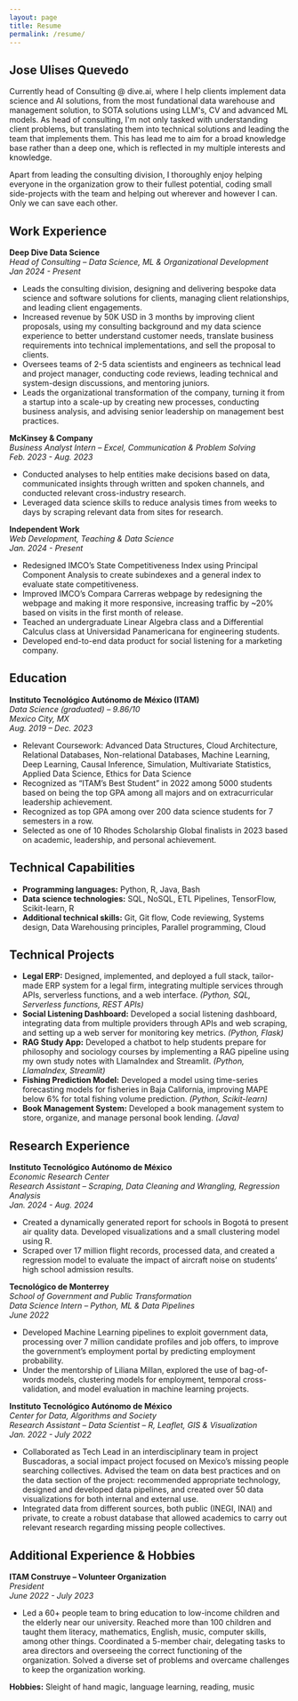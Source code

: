 ```yaml
---
layout: page
title: Resume
permalink: /resume/
---
```


## Jose Ulises Quevedo

Currently head of Consulting @ dive.ai, where I help clients implement data science and AI solutions, from the most fundational data warehouse and management solution, to SOTA solutions using LLM's, CV and advanced ML models. As head of consulting, I'm not only tasked with understanding client problems, but translating them into technical solutions and leading the team that implements them. This has lead me to aim for a broad knowledge base rather than a deep one, which is reflected in my multiple interests and knowledge.

Apart from leading the consulting division, I thoroughly enjoy helping everyone in the organization grow to their fullest potential, coding small side-projects with the team and helping out wherever and however I can. Only we can save each other.

## Work Experience

**Deep Dive Data Science**  
*Head of Consulting – Data Science, ML & Organizational Development*  
*Jan 2024 - Present*

- Leads the consulting division, designing and delivering bespoke data science and software solutions for clients, managing client relationships, and leading client engagements.
- Increased revenue by 50K USD in 3 months by improving client proposals, using my consulting background and my data science experience to better understand customer needs, translate business requirements into technical implementations, and sell the proposal to clients.
- Oversees teams of 2-5 data scientists and engineers as technical lead and project manager, conducting code reviews, leading technical and system-design discussions, and mentoring juniors.
- Leads the organizational transformation of the company, turning it from a startup into a scale-up by creating new processes, conducting business analysis, and advising senior leadership on management best practices.

**McKinsey & Company**  
*Business Analyst Intern – Excel, Communication & Problem Solving*  
*Feb. 2023 - Aug. 2023*

- Conducted analyses to help entities make decisions based on data, communicated insights through written and spoken channels, and conducted relevant cross-industry research.
- Leveraged data science skills to reduce analysis times from weeks to days by scraping relevant data from sites for research.

**Independent Work**  
*Web Development, Teaching & Data Science*  
*Jan. 2024 - Present*

- Redesigned IMCO’s State Competitiveness Index using Principal Component Analysis to create subindexes and a general index to evaluate state competitiveness.
- Improved IMCO’s Compara Carreras webpage by redesigning the webpage and making it more responsive, increasing traffic by ~20% based on visits in the first month of release.
- Teached an undergraduate Linear Algebra class and a Differential Calculus class at Universidad Panamericana for engineering students.
- Developed end-to-end data product for social listening for a marketing company.

## Education

**Instituto Tecnológico Autónomo de México (ITAM)**  
*Data Science (graduated) – 9.86/10*  
*Mexico City, MX*  
*Aug. 2019 – Dec. 2023*

- Relevant Coursework: Advanced Data Structures, Cloud Architecture, Relational Databases, Non-relational Databases, Machine Learning, Deep Learning, Causal Inference, Simulation, Multivariate Statistics, Applied Data Science, Ethics for Data Science
- Recognized as “ITAM’s Best Student” in 2022 among 5000 students based on being the top GPA among all majors and on extracurricular leadership achievement.
- Recognized as top GPA among over 200 data science students for 7 semesters in a row.
- Selected as one of 10 Rhodes Scholarship Global finalists in 2023 based on academic, leadership, and personal achievement.

## Technical Capabilities

- **Programming languages:** Python, R, Java, Bash
- **Data science technologies:** SQL, NoSQL, ETL Pipelines, TensorFlow, Scikit-learn, R
- **Additional technical skills:** Git, Git flow, Code reviewing, Systems design, Data Warehousing principles, Parallel programming, Cloud

## Technical Projects

- **Legal ERP:** Designed, implemented, and deployed a full stack, tailor-made ERP system for a legal firm, integrating multiple services through APIs, serverless functions, and a web interface. *(Python, SQL, Serverless functions, REST APIs)*
- **Social Listening Dashboard:** Developed a social listening dashboard, integrating data from multiple providers through APIs and web scraping, and setting up a web server for monitoring key metrics. *(Python, Flask)*
- **RAG Study App:** Developed a chatbot to help students prepare for philosophy and sociology courses by implementing a RAG pipeline using my own study notes with LlamaIndex and Streamlit. *(Python, LlamaIndex, Streamlit)*
- **Fishing Prediction Model:** Developed a model using time-series forecasting models for fisheries in Baja California, improving MAPE below 6% for total fishing volume prediction. *(Python, Scikit-learn)*
- **Book Management System:** Developed a book management system to store, organize, and manage personal book lending. *(Java)*


## Research Experience

**Instituto Tecnológico Autónomo de México**  
*Economic Research Center*  
*Research Assistant – Scraping, Data Cleaning and Wrangling, Regression Analysis*  
*Jan. 2024 - Aug. 2024*

- Created a dynamically generated report for schools in Bogotá to present air quality data. Developed visualizations and a small clustering model using R.
- Scraped over 17 million flight records, processed data, and created a regression model to evaluate the impact of aircraft noise on students’ high school admission results.

**Tecnológico de Monterrey**  
*School of Government and Public Transformation*  
*Data Science Intern – Python, ML & Data Pipelines*  
*June 2022*

- Developed Machine Learning pipelines to exploit government data, processing over 7 million candidate profiles and job offers, to improve the government’s employment portal by predicting employment probability.
- Under the mentorship of Liliana Millan, explored the use of bag-of-words models, clustering models for employment, temporal cross-validation, and model evaluation in machine learning projects.

**Instituto Tecnológico Autónomo de México**  
*Center for Data, Algorithms and Society*  
*Research Assistant – Data Scientist – R, Leaflet, GIS & Visualization*  
*Jan. 2022 - July 2022*

- Collaborated as Tech Lead in an interdisciplinary team in project Buscadoras, a social impact project focused on Mexico’s missing people searching collectives. Advised the team on data best practices and on the data section of the project: recommended appropriate technology, designed and developed data pipelines, and created over 50 data visualizations for both internal and external use.
- Integrated data from different sources, both public (INEGI, INAI) and private, to create a robust database that allowed academics to carry out relevant research regarding missing people collectives.

## Additional Experience & Hobbies

**ITAM Construye – Volunteer Organization**  
*President*  
*June 2022 - July 2023*

- Led a 60+ people team to bring education to low-income children and the elderly near our university. Reached more than 100 children and taught them literacy, mathematics, English, music, computer skills, among other things. Coordinated a 5-member chair, delegating tasks to area directors and overseeing the correct functioning of the organization. Solved a diverse set of problems and overcame challenges to keep the organization working.

**Hobbies:** Sleight of hand magic, language learning, reading, music